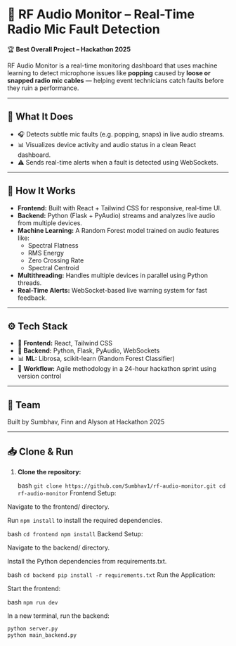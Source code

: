 # 📡 RF Audio Monitor – Real-Time Radio Mic Fault Detection

🏆 **Best Overall Project – Hackathon 2025**

RF Audio Monitor is a real-time monitoring dashboard that uses machine learning to detect microphone issues like **popping** caused by **loose or snapped radio mic cables** — helping event technicians catch faults before they ruin a performance.

---

## 🚀 What It Does

- 🎧 Detects subtle mic faults (e.g. popping, snaps) in live audio streams.
- 📊 Visualizes device activity and audio status in a clean React dashboard.
- ⚠️ Sends real-time alerts when a fault is detected using WebSockets.

---

## 🧠 How It Works

- **Frontend:** Built with React + Tailwind CSS for responsive, real-time UI.
- **Backend:** Python (Flask + PyAudio) streams and analyzes live audio from multiple devices.
- **Machine Learning:** A Random Forest model trained on audio features like:
  - Spectral Flatness
  - RMS Energy
  - Zero Crossing Rate
  - Spectral Centroid
- **Multithreading:** Handles multiple devices in parallel using Python threads.
- **Real-Time Alerts:** WebSocket-based live warning system for fast feedback.

---

## ⚙️ Tech Stack

- 🧩 **Frontend:** React, Tailwind CSS  
- 🧠 **Backend:** Python, Flask, PyAudio, WebSockets  
- 📊 **ML:** Librosa, scikit-learn (Random Forest Classifier)  
- 🚀 **Workflow:** Agile methodology in a 24-hour hackathon sprint using version control

---

## 👥 Team

Built by Sumbhav, Finn and Alyson at Hackathon 2025  

---

## 📥 Clone & Run

1. **Clone the repository:**

   bash
   `git clone https://github.com/Sumbhav1/rf-audio-monitor.git
   cd rf-audio-monitor`
Frontend Setup:

Navigate to the frontend/ directory.

Run `npm install` to install the required dependencies.

bash
`cd frontend
npm install`
Backend Setup:

Navigate to the backend/ directory.

Install the Python dependencies from requirements.txt.

  bash
  `cd backend
  pip install -r requirements.txt`
  Run the Application:

Start the frontend:

  bash
  `npm run dev`
  
  In a new terminal, run the backend:

  ```bash
  python server.py
  python main_backend.py



